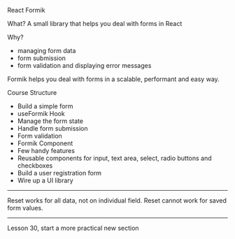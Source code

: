React Formik

What? A small library that helps you deal with forms in React

Why? 
* managing form data
* form submission
* form validation and displaying error messages

Formik helps you deal with forms in a scalable, performant and easy way.

Course Structure

* Build a simple form
* useFormik Hook
* Manage the form state
* Handle form submission
* Form validation
* Formik Component
* Few handy features
* Reusable components for input, text area, select, radio buttons and checkboxes
* Build a user registration form
* Wire up a UI library

---------------------------------------------------------------------------

Reset works for all data, not on individual field. Reset cannot work for saved form values.

---------------------------------------------------------------------------

Lesson 30, start a more practical new section

